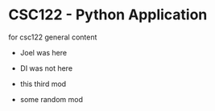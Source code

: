 # CSC122 - Python Application 
for csc122 general content
- Joel was here
- DI was not here
- this third mod


- some random mod
